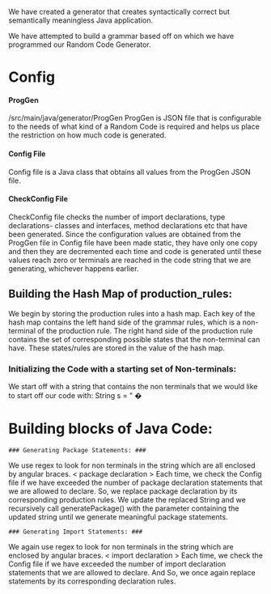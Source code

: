 We have created a generator that creates syntactically correct but semantically meaningless Java application.
 
We have attempted to build a grammar based off on which we have programmed our Random Code Generator.

# Config #
 
#### ProgGen ####

/src/main/java/generator/ProgGen
ProgGen is JSON file that is configurable to the needs of what kind of a Random Code is required and helps us place the restriction on how much code is generated.

#### Config File ####
Config file is a Java class that obtains all values from the ProgGen JSON file.

#### CheckConfig File ####
CheckConfig file checks the number of import declarations, type declarations- classes and interfaces, method declarations etc that have been generated. Since the configuration values are obtained from the ProgGen file in Config file have been made static, they have only one copy and then they are decremented each time and code is generated until these values reach zero or terminals are reached in the code string that we are generating, whichever happens earlier.

## Building the Hash Map of production_rules: ##
We begin by storing the production rules into a hash map.
Each key of the hash map contains the left hand side of the grammar rules, which is a non-terminal of the production rule.
The right hand side of the production rule contains the set of corresponding possible states that the non-terminal can have.
These states/rules are stored in the value of the hash map.

### Initializing the Code with a starting set of Non-terminals: ###
We start off with a string that contains the non terminals that we would like to start off our code with:
String s = "<package declaration> <import declarations>  <type declarations> �

# Building blocks of Java Code: #
	### Generating Package Statements: ###
We use regex to look for non terminals in the string which are all enclosed by angular braces.
 < package declaration >
Each time, we check the Config file if we have exceeded the number of package declaration statements that we are allowed to declare. 
So, we replace package declaration by its corresponding production rules.
We update the replaced String and we recursively call generatePackage() with the parameter containing the updated string until we generate meaningful package statements.

    ### Generating Import Statements: ###
 We again use regex to look for non terminals in the string which are enclosed by angular braces.
 < import declaration >
Each time, we check the Config file if we have exceeded the number of import declaration statements that we are allowed to declare. And 
So, we once again replace <import declaration> statements by its corresponding declaration rules. 







